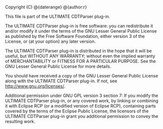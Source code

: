 Copyright (C) @{daterange} @{author:r}

This file is part of the ULTIMATE CDTParser plug-in.

The ULTIMATE CDTParser plug-in is free software: you can redistribute it and/or modify
it under the terms of the GNU Lesser General Public License as published
by the Free Software Foundation, either version 3 of the License, or
(at your option) any later version.

The ULTIMATE CDTParser plug-in is distributed in the hope that it will be useful,
but WITHOUT ANY WARRANTY; without even the implied warranty of
MERCHANTABILITY or FITNESS FOR A PARTICULAR PURPOSE.  See the
GNU Lesser General Public License for more details.

You should have received a copy of the GNU Lesser General Public License
along with the ULTIMATE CDTParser plug-in. If not, see <http://www.gnu.org/licenses/>.

Additional permission under GNU GPL version 3 section 7:
If you modify the ULTIMATE CDTParser plug-in, or any covered work, by linking
or combining it with Eclipse RCP (or a modified version of Eclipse RCP), 
containing parts covered by the terms of the Eclipse Public License, the 
licensors of the ULTIMATE CDTParser plug-in grant you additional permission 
to convey the resulting work.
